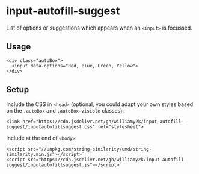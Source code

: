 # input-autofill-suggest

List of options or suggestions which appears when an `<input>` is focussed.

## Usage

    <div class="autoBox">
      <input data-options="Red, Blue, Green, Yellow">
    </div>

## Setup

Include the CSS in `<head>` (optional, you could adapt your own styles based on the `.autoBox` and `.autoBox-visible` classes):

    <link href="https://cdn.jsdelivr.net/gh/williamy2k/input-autofill-suggest/inputautofillsuggest.css" rel="stylesheet">

Include at the end of `<body>`:

    <script src="//unpkg.com/string-similarity/umd/string-similarity.min.js"></script>`
    <script src="https://cdn.jsdelivr.net/gh/williamy2k/input-autofill-suggest/inputautofillsuggest.js"></script>`
